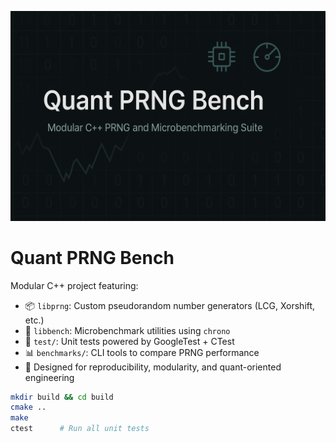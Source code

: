 ![Quant PRNG Bench Banner](assets/readmeBanner.png)
# Quant PRNG Bench

Modular C++ project featuring:

- 📦 `libprng`: Custom pseudorandom number generators (LCG, Xorshift, etc.)
- 🧪 `libbench`: Microbenchmark utilities using `chrono`
- 🧬 `test/`: Unit tests powered by GoogleTest + CTest
- 📊 `benchmarks/`: CLI tools to compare PRNG performance
- 🧠 Designed for reproducibility, modularity, and quant-oriented engineering

```bash
mkdir build && cd build
cmake ..
make
ctest      # Run all unit tests
